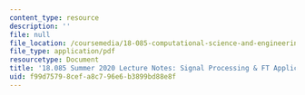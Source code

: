 ```yaml
---
content_type: resource
description: ''
file: null
file_location: /coursemedia/18-085-computational-science-and-engineering-i-summer-2020/f99d75798cefa8c796e6b3899bd88e8f_MIT18_085Summer20_lec_MC.pdf
file_type: application/pdf
resourcetype: Document
title: '18.085 Summer 2020 Lecture Notes: Signal Processing & FT Application'
uid: f99d7579-8cef-a8c7-96e6-b3899bd88e8f
---
```

